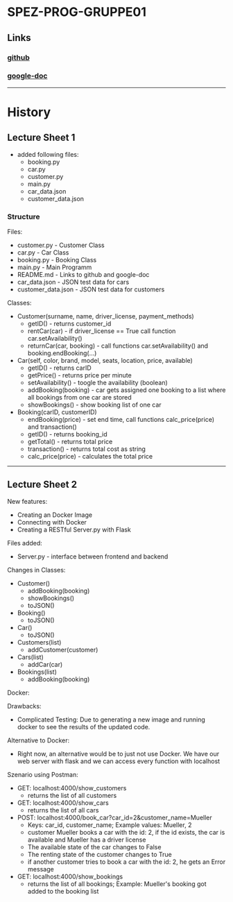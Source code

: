 # SPEZ-PROG-GRUPPE01

## Links

### [github]
### [google-doc]

---

# History

## Lecture Sheet 1

* added following files:
    * booking.py
    * car.py
    * customer.py
    * main.py
    * car_data.json
    * customer_data.json

### Structure

Files:

* customer.py - Customer Class
* car.py - Car Class
* booking.py - Booking Class
* main.py - Main Programm
* README.md - Links to github and google-doc
* car_data.json - JSON test data for cars
* customer_data.json - JSON test data for customers

Classes:

* Customer(surname, name, driver_license, payment_methods)
    * getID() - returns customer_id
    * rentCar(car) - if driver_license == True call function car.setAvailability()
    * returnCar(car, booking) - call functions car.setAvailability() and booking.endBooking(...)
* Car(self, color, brand, model, seats, location, price, available)
    * getID() - returns carID
    * getPrice() - returns price per minute 
    * setAvailability() - toogle the availability  (boolean)
    * addBooking(booking) - car gets assigned one booking to a list where all bookings from one car are stored
    * showBookings() - show booking list of one car
* Booking(carID, customerID)
    * endBooking(price) - set end time, call functions calc_price(price) and transaction()
    * getID() - returns booking_id
    * getTotal() - returns total price
    * transaction() - returns total cost as string
    * calc_price(price) - calculates the total price

---

## Lecture Sheet 2

New features:

* Creating an Docker Image
* Connecting with Docker
* Creating a RESTful Server.py with Flask

Files added:

* Server.py - interface between frontend and backend

Changes in Classes:

* Customer()
    * addBooking(booking)
    * showBookings()
    * toJSON()
* Booking()
    * toJSON()
* Car()
    * toJSON()
* Customers(list)
    * addCustomer(customer)
* Cars(list)
    * addCar(car)
* Bookings(list)
    * addBooking(booking)

Docker:

Drawbacks:

* Complicated Testing: Due to generating a new image and running docker to see the results of the updated code.

Alternative to Docker:

* Right now, an alternative would be to just not use Docker. We have our web server with flask and we can access every function with localhost

Szenario using Postman:

* GET: localhost:4000/show_customers
    * returns the list of all customers
* GET: localhost:4000/show_cars
    * returns the list of all cars
* POST: localhost:4000/book_car?car_id=2&customer_name=Mueller
    * Keys: car_id, customer_name; Example values: Mueller, 2
    * customer Mueller books a car with the id: 2, if the id exists, the car is available and Mueller has a driver license
    * The available state of the car changes to False 
    * The renting state of the customer changes to True
    * if another customer tries to book a car with the id: 2, he gets an Error message
* GET: localhost:4000/show_bookings
    * returns the list of all bookings; Example: Mueller's booking got added to the booking list



[github]: https://github.com/s0551489/SPEZ-PROG-GRUPPE01
[google-doc]: https://docs.google.com/document/d/1Atfu4mfd_iCKmvobBXp0uDsa3Y7Ef8PWUSXOQ4B3fmU/edit?usp=sharing

